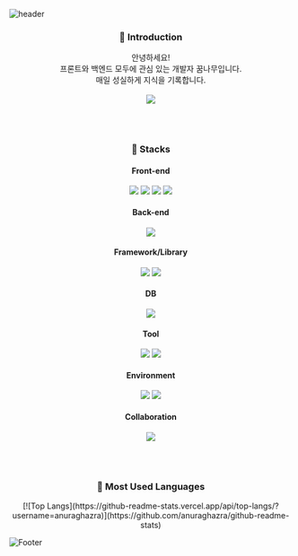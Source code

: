 ![header](https://capsule-render.vercel.app/api?type=waving&color=auto&height=250&section=header&text=Hello,%20I'm%20SooHyeon!&fontSize=60)

<div align=center>

  <h3>🤍 Introduction</h3>
  안녕하세요!<br>
  프론트와 백엔드 모두에 관심 있는 개발자 꿈나무입니다.<br>
  매일 성실하게 지식을 기록합니다.
  <br><br>
  <img src="https://img.shields.io/badge/Velog-3DDC84?style=flat&logo=React&logoColor=white"/>

  <br><br>
  
  <h3>🤍 Stacks</h3>
  <h4>Front-end</h4>
  <img src="https://img.shields.io/badge/javascript-F7DF1E?style=flat&logo=javascript&logoColor=white"/>
  <img src="https://img.shields.io/badge/jquery-0769AD?style=flat&logo=jquery&logoColor=white"/>
  <img src="https://img.shields.io/badge/html5-E34F26?style=flat&logo=html5&logoColor=white"/>
  <img src="https://img.shields.io/badge/css3-1572B6?style=flat&logo=css3&logoColor=white"/>
  
  <h4>Back-end</h4>
  <img src="https://img.shields.io/badge/java-007396?style=flat&logo=java&logoColor=white"/>
  
  <h4>Framework/Library</h4>
  <img src="https://img.shields.io/badge/spring-6DB33F?style=flat&logo=spring&logoColor=white"/>
  <img src="https://img.shields.io/badge/react-61DAFB?style=flat&logo=React&logoColor=white"/>
  
  <h4>DB</h4>
  <img src="https://img.shields.io/badge/oracle-F80000?style=flat&logo=oracle&logoColor=white"/>
  
  <h4>Tool</h4>
  <img src="https://img.shields.io/badge/eclipse-2C2255?style=flat&logo=eclipse&logoColor=white"/>
  <img src="https://img.shields.io/badge/visualstudiocode-007ACC?style=flat&logo=visualstudiocode&logoColor=white"/>
  
  <h4>Environment</h4>
  <img src="https://img.shields.io/badge/windows10-0078D6?style=flat&logo=windows10&logoColor=white"/>
  <img src="https://img.shields.io/badge/apachetomcat-F8DC75?style=flat&logo=apachetomcat&logoColor=white"/>
 
  <h4>Collaboration</h4>
  <img src="https://img.shields.io/badge/github-181717?style=flat&logo=github&logoColor=white"/>

  <br><br>

  <h3>🤍 Most Used Languages</h3>
  [![Top Langs](https://github-readme-stats.vercel.app/api/top-langs/?username=anuraghazra)](https://github.com/anuraghazra/github-readme-stats)
  
</div>

![Footer](https://capsule-render.vercel.app/api?type=waving&color=auto&height=250&section=footer)
